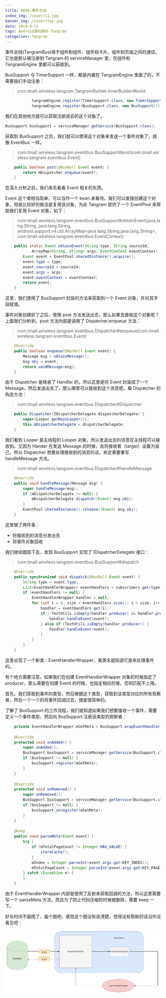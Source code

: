 ```yaml
---
title: 0008-事件总线
index_img: /cover/11.jpg
banner_img: /cover/top.jpg
date: 2019-9-11
tags: Android源码解析-Tangram
categories: Tangram
---
```


事件总线(TangramBus)用于组件和组件、组件和卡片、组件和页面之间的通信。它也是默认被注册到 Tangram 的 serviceManager 里，在组件和 TangramEngine 里都可以获取到。

BusSupport 与 TimerSupport 一样，都是内置在 TangramEngine 里面了的，不需要我们手动注册：

> com.tmall.wireless.tangram.TangramBuilder.InnerBuilder#build

```java
            tangramEngine.register(TimerSupport.class, new TimerSupport());
            tangramEngine.register(BusSupport.class, new BusSupport());
```

我们在其他地方就可以获取注册进去的这个对象了。

```java
BusSupport busSupport = serviceManager.getService(BusSupport.class);
```

获取到 BusSupport 之后，我们就可以使用这个对象来发送一个事件对象了，就像 EventBus 一样。

> com.tmall.wireless.tangram.eventbus.BusSupport#post(com.tmall.wireless.tangram.eventbus.Event)

```java
    public boolean post(@NonNull Event event) {
        return mDispatcher.enqueue(event);
    }
```

在深入分析之前，我们来先看看 Event 相关的东西。

Event 这个类相当简单，可以当作一个 bean 来看待。我们可以直接创建这个对象，但是比较好的做法是复用该对象，为此 Tangram 提供了一个 EventPool 来帮助我们复用 Event 对象，如下：

> com.tmall.wireless.tangram.eventbus.BusSupport#obtainEvent(java.lang.String, java.lang.String, android.support.v4.util.ArrayMap<java.lang.String,java.lang.String>, com.tmall.wireless.tangram.eventbus.EventContext)

```java
    public static Event obtainEvent(String type, String sourceId,
            ArrayMap<String, String> args, EventContext eventContext) {
        Event event = EventPool.sharedInstance().acquire();
        event.type = type;
        event.sourceId = sourceId;
        event.args = args;
        event.eventContext = eventContext;
        return event;
    }
```

这里，我们使用了 BusSupport 封装的方法来获取到一个 Event 对象，并对其字段赋值。

事件对象创建好了之后，使用 post 方法发送出去，那么如果去接收这个对象呢？上面我们分析到，post 方法内部是调用了 Dispatcher.enqueue 方法：

> com.tmall.wireless.tangram.eventbus.Dispatcher#enqueue(com.tmall.wireless.tangram.eventbus.Event)

```java
    @Override
    public boolean enqueue(@NonNull Event event) {
        Message msg = obtainMessage();
        msg.obj = event;
        return sendMessage(msg);
    }
```

由于 Dispatcher 是继承了 Handler 的，所以这里是将 Event 封装成了一个 Message，然后发送出去了。那么哪里可以接收到这个消息呢，看 Dispatcher 的构造方法：

> com.tmall.wireless.tangram.eventbus.Dispatcher#Dispatcher

```java
    public Dispatcher(IDispatcherDelegate dispatcherDelegate) {
        super(Looper.getMainLooper());
        this.mDispatcherDelegate = dispatcherDelegate;
    }
```

我们看到 Looper 是主线程的 Looper 对象，所以发送出去的消息在主线程可以接收到。又因为 Hander 在发送 Message 的时候，会将接收者（target）设置为自己，所以 Dispatcher 想要处理接收到的消息的话，肯定需要重写 handleMessage 方法。

> com.tmall.wireless.tangram.eventbus.Dispatcher#handleMessage

```java
    @Override
    public void handleMessage(Message msg) {
        super.handleMessage(msg);
        if (mDispatcherDelegate != null) {
            mDispatcherDelegate.dispatch((Event) msg.obj);
        }
        EventPool.sharedInstance().release((Event) msg.obj);
    }
```

这里做了两件事：

- 将接收到的消息分发出去
- 将事件对象回收

我们继续跟踪下去，发现 BusSupport 实现了 IDispatcherDelegate 接口：

> com.tmall.wireless.tangram.eventbus.BusSupport#dispatch

```java
    @Override
    public synchronized void dispatch(@NonNull Event event) {
        String type = event.type;
        List<EventHandlerWrapper> eventHandlers = subscribers.get(type);
        if (eventHandlers != null) {
            EventHandlerWrapper handler = null;
            for (int i = 0, size = eventHandlers.size(); i < size; i++) {
                handler = eventHandlers.get(i);
                if (!TextUtils.isEmpty(handler.producer) && handler.producer.equals(event.sourceId)) {
                    handler.handleEvent(event);
                } else if (TextUtils.isEmpty(handler.producer)) {
                    handler.handleEvent(event);
                }
            }
        }
    }
```

这里出现了一个新类：EventHandlerWrapper，看类名就知道它是来处理事件的。

有个地方需要注意，如果我们在创建 EventHandlerWrapper 对象的时候指定了 producer，那么需要在创建 Event 的时候，也指定相应的值，否则匹配不上哦。

首先，我们获取到事件的类型，然后根据这个类型，获取到该类型对应的所有观察者，然后一个一个的将事件回调过去，很是很简单的。

了解了 BusSupport 的工作流程，我们就知道如果我们想要接收一个事件，需要定义一个事件类型，然后向 BusSupport 注册该类型的观察者：

```java
    private EventHandlerWrapper mSetMeta = BusSupport.wrapEventHandler("setMeta", null, this, "parseMeta");

    @Override
    protected void onAdded() {
        super.onAdded();
        BusSupport busSupport = serviceManager.getService(BusSupport.class);
        if (busSupport != null) {
            busSupport.register(mSetMeta);
        }
    }

    @Override
    protected void onRemoved() {
        super.onRemoved();
        BusSupport busSupport = serviceManager.getService(BusSupport.class);
        if (busSupport != null) {
            busSupport.unregister(mSetMeta);
        }
    }

    @Keep
    public void parseMeta(Event event) {
        try {
            if (mTotalPageCount != Integer.MAX_VALUE) {
                storeCache();
            }
            mIndex = Integer.parseInt(event.args.get(KEY_INDEX));
            mTotalPageCount = Integer.parseInt(event.args.get(KEY_PAGE_COUNT));
        } catch (Exception e) {
        }
    }
```

由于 EventHandlerWrapper 内部是使用了反射来获取回调的方法，所以这里需要写一个 parseMeta 方法，而且为了防止代码压缩的时候被删除，需要 keep 一下。



好长时间不画图了，画个图吧，感觉这个图没有说清楚，觉得没有帮助的话当作没看见吧：

![](https://github.com/aprz512/pic4aprz512/blob/master/Blog/Android-%E6%BA%90%E7%A0%81%E8%A7%A3%E6%9E%90/Tangram/BusSupport.png?raw=true)
